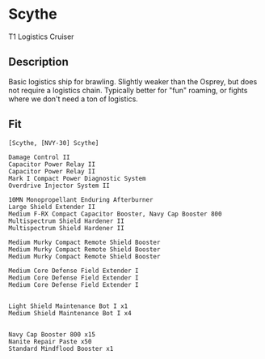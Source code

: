 # Scythe
T1 Logistics Cruiser

## Description
Basic logistics ship for brawling. Slightly weaker than the Osprey, but does not require a logistics chain. Typically better for "fun" roaming, or fights where we don't need a ton of logistics.

## Fit
```
[Scythe, [NVY-30] Scythe]

Damage Control II
Capacitor Power Relay II
Capacitor Power Relay II
Mark I Compact Power Diagnostic System
Overdrive Injector System II

10MN Monopropellant Enduring Afterburner
Large Shield Extender II
Medium F-RX Compact Capacitor Booster, Navy Cap Booster 800
Multispectrum Shield Hardener II
Multispectrum Shield Hardener II

Medium Murky Compact Remote Shield Booster
Medium Murky Compact Remote Shield Booster
Medium Murky Compact Remote Shield Booster

Medium Core Defense Field Extender I
Medium Core Defense Field Extender I
Medium Core Defense Field Extender I


Light Shield Maintenance Bot I x1
Medium Shield Maintenance Bot I x4


Navy Cap Booster 800 x15
Nanite Repair Paste x50
Standard Mindflood Booster x1
```
